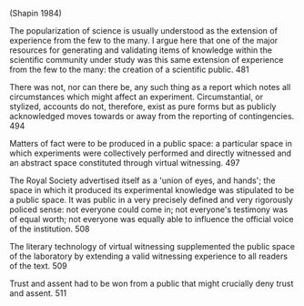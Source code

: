 ﻿(Shapin 1984)

The popularization of science is usually
understood as the extension of experience from the few to the
many. I argue here that one of the major resources for generating
and validating items of knowledge within the scientific community
under study was this same extension of experience from the few to
the many: the creation of a scientific public. 481

There was not, nor
can there be, any such thing as a report which notes all
circumstances which might affect an experiment. Circumstantial,
or stylized, accounts do not, therefore, exist as pure forms but as
publicly acknowledged moves towards or away from the reporting
of contingencies. 494

Matters of fact were to
be produced in a public space: a particular space in which
experiments were collectively performed and directly witnessed and
an abstract space constituted through virtual witnessing. 497

The Royal Society advertised itself as a 'union of eyes, and hands';
the space in which it produced its experimental knowledge was
stipulated to be a public space. It was public in a very precisely
defined and very rigorously policed sense: not everyone could come
in; not everyone's testimony was of equal worth; not everyone was
equally able to influence the official voice of the institution. 508

The literary technology of
virtual witnessing supplemented the public space of the laboratory
by extending a valid witnessing experience to all readers of the text. 509

Trust and assent had to be won from a
public that might crucially deny trust and assent. 511
